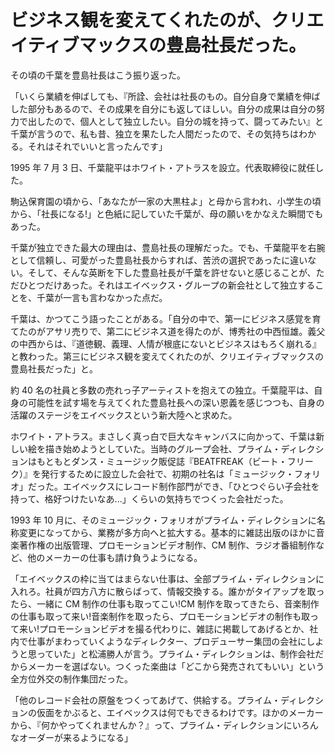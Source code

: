 # ビジネス観を変えてくれたのが、クリエイティブマックスの豊島社長だった。

その頃の千葉を豊島社長はこう振り返った。

「いくら業績を伸ばしても、『所詮、会社は社長のもの。自分自身で業績を伸ばした部分もあるので、その成果を自分にも返してほしい。自分の成果は自分の努力で出したので、個人として独立したい。自分の城を持って、闘ってみたい』と千葉が言うので、私も昔、独立を果たした人間だったので、その気持ちはわかる。それはそれでいいと言ったんです」

1995 年 7 月 3 日、千葉龍平はホワイト・アトラスを設立。代表取締役に就任した。

駒込保育園の頃から、「あなたが一家の大黒柱よ」と母から言われ、小学生の頃から、「社長になる!」と色紙に記していた千葉が、母の願いをかなえた瞬間でもあった。

千葉が独立できた最大の理由は、豊島社長の理解だった。でも、千葉龍平を右腕として信頼し、可愛がった豊島社長からすれば、苦渋の選択であったに違いない。そして、そんな英断を下した豊島社長が千葉を許せないと感じることが、ただひとつだけあった。それはエイベックス・グループの新会社として独立することを、千葉が一言も言わなかった点だ。

千葉は、かつてこう語ったことがある。「自分の中で、第一にビジネス感覚を育てたのがアサリ売りで、第二にビジネス道を得たのが、博秀社の中西恒雄。義父の中西からは、『道徳観、義理、人情が根底にないとビジネスはもろく崩れる』と教わった。第三にビジネス観を変えてくれたのが、クリエイティブマックスの豊島社長だった」と。

約 40 名の社員と多数の売れっ子アーティストを抱えての独立。千葉龍平は、自身の可能性を試す場を与えてくれた豊島社長への深い恩義を感じつつも、自身の活躍のステージをエイベックスという新大陸へと求めた。

ホワイト・アトラス。まさしく真っ白で巨大なキャンバスに向かって、千葉は新しい絵を描き始めようとしていた。当時のグループ会社、プライム・ディレクションはもともとダンス・ミュージック販促誌『BEATFREAK（ビート・フリーク）』を発行するために設立した会社で、初期の社名は「ミュージック・フォリオ」だった。エイベックスにレコード制作部門ができ、「ひとつぐらい子会社を持って、格好つけたいなあ...」くらいの気持ちでつくった会社だった。

1993 年 10 月に、そのミュージック・フォリオがプライム・ディレクションに名称変更になってから、業務が多方向へと拡大する。基本的に雑誌出版のほかに音楽著作権の出版管理、プロモーションビデオ制作、CM 制作、ラジオ番組制作など、他のメーカーの仕事も請け負うようになる。

「エイベックスの枠に当てはまらない仕事は、全部プライム・ディレクションに入れろ。社員が四方八方に散らばって、情報交換する。誰かがタイアップを取ったら、一緒に CM 制作の仕事も取ってこい!CM 制作を取ってきたら、音楽制作の仕事も取って来い!音楽制作を取ったら、プロモーションビデオの制作も取って来い!プロモーションビデオを撮る代わりに、雑誌に掲載してあげるとか、社内で仕事がまわっていくようなディレクター、プロデューサー集団の会社にしようと思っていた」と松浦勝人が言う。プライム・ディレクションは、制作会社だからメーカーを選ばない。つくった楽曲は「どこから発売されてもいい」という全方位外交の制作集団だった。

「他のレコード会社の原盤をつくってあげて、供給する。プライム・ディレクションの仮面をかぶると、エイベックスは何でもできるわけです。ほかのメーカーから、『何かやってくれませんか？』って、プライム・ディレクションにいろんなオーダーが来るようになる」
